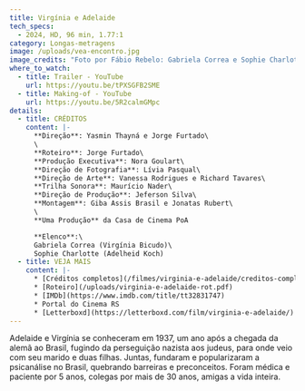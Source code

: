 ```yaml
---
title: Virgínia e Adelaide
tech_specs:
  - 2024, HD, 96 min, 1.77:1
category: Longas-metragens
image: /uploads/vea-encontro.jpg
image_credits: "Foto por Fábio Rebelo: Gabriela Correa e Sophie Charlotte"
where_to_watch:
  - title: Trailer - YouTube
    url: https://youtu.be/tPXSGFB2SME
  - title: Making-of - YouTube
    url: https://youtu.be/5R2calmGMpc
details:
  - title: CRÉDITOS
    content: |-
      **Direção**: Yasmin Thayná e Jorge Furtado\
      \
      **Roteiro**: Jorge Furtado\
      **Produção Executiva**: Nora Goulart\
      **Direção de Fotografia**: Lívia Pasqual\
      **Direção de Arte**: Vanessa Rodrigues e Richard Tavares\
      **Trilha Sonora**: Maurício Nader\
      **Direção de Produção**: Jeferson Silva\
      **Montagem**: Giba Assis Brasil e Jonatas Rubert\
      \
      **Uma Produção** da Casa de Cinema PoA

      **Elenco**:\
      Gabriela Correa (Virgínia Bicudo)\
      Sophie Charlotte (Adelheid Koch)
  - title: VEJA MAIS
    content: |-
      * [Créditos completos](/filmes/virginia-e-adelaide/creditos-completos/)
      * [Roteiro](/uploads/virginia-e-adelaide-rot.pdf)
      * [IMDb](https://www.imdb.com/title/tt32831747)
      * Portal do Cinema RS
      * [Letterboxd](https://letterboxd.com/film/virginia-e-adelaide/)
---
```

Adelaide e Virgínia se conheceram em 1937, um ano após a chegada da alemã ao Brasil, fugindo da perseguição nazista aos judeus, para onde veio com seu marido e duas filhas. Juntas, fundaram e popularizaram a psicanálise no Brasil, quebrando barreiras e preconceitos. Foram médica e paciente por 5 anos, colegas por mais de 30 anos, amigas a vida inteira.
